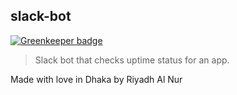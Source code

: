 ## slack-bot

[![Greenkeeper badge](https://badges.greenkeeper.io/riyadhalnur/slack-bot.svg)](https://greenkeeper.io/)

> Slack bot that checks uptime status for an app.

Made with love in Dhaka by Riyadh Al Nur
